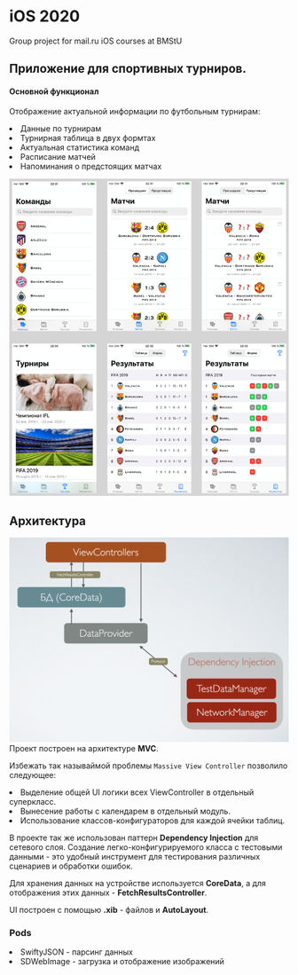 # iOS 2020
Group project for mail.ru iOS courses at BMStU

## Приложение для спортивных турниров.

#### Основной функционал
Отображение актуальной информации по футбольным турнирам:
<li>
Данные по турнирам
<li>
Турнирная таблица в двух формтах
<li>
Актуальная статистика команд
<li>
Расписание матчей
<li>
Напоминания о предстоящих матчах 
 
 ![Скриншоты](https://github.com/LDDmarc/LocalFootball/blob/daria/LocalFootball/Presentation/screens.png)

 ## Архитектура
 ![Архитектура](https://github.com/LDDmarc/LocalFootball/blob/daria/LocalFootball/Presentation/Architecture.png)
Проект построен на архитектуре **MVC**. 

Избежать так называймой проблемы `Massive View Controller` позволило следующее:
<li>
 Выделение общей UI логики всех ViewController в отдельный суперкласс.
<li>
 Вынесение работы с календарем в отдельный модуль.
<li>
 Использование классов-конфигураторов для каждой ячейки таблиц.
 
 В проекте так же использован паттерн **Dependency Injection** для сетевого слоя. Создание легко-конфигурируемого класса с тестовыми данными - это удобный инструмент для тестирования различных сценариев и обработки ошибок.
 
 Для хранения данных на устройстве используется **CoreData**, а для отображения этих данных -  **FetchResultsController**.
 
 UI построен с помощью **.xib** - файлов и **AutoLayout**.

### Pods
<li> SwiftyJSON - парсинг данных
<li> SDWebImage - загрузка и отображение изображений
 
 

